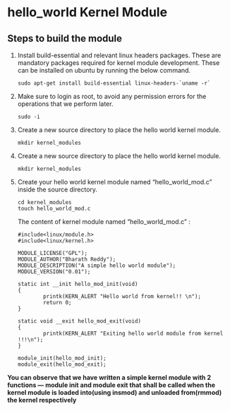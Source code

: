 # hello_world Kernel Module
## Steps to build the module
1. Install build-essential and relevant linux headers packages. These are mandatory packages required for kernel module development. These can be installed on ubuntu by running the below command.
   ```
   sudo apt-get install build-essential linux-headers-`uname -r`
   ```
2. Make sure to login as root, to avoid any permission errors for the operations that we perform later.
   ```
   sudo -i
   ```
3. Create a new source directory to place the hello world kernel module.
   ```
   mkdir kernel_modules
   ```
4. Create a new source directory to place the hello world kernel module.
   ```
   mkdir kernel_modules
   ```
5.  Create your hello world kernel module named “hello_world_mod.c” inside the source directory.
    ```
    cd kernel_modules
    touch hello_world_mod.c
    ```
    The content of kernel module named “hello_world_mod.c” :
    ```
    #include<linux/module.h>
    #include<linux/kernel.h>
       
    MODULE_LICENSE("GPL");
    MODULE_AUTHOR("Bharath Reddy");
    MODULE_DESCRIPTION("A simple hello world module");
    MODULE_VERSION("0.01");
    
    static int __init hello_mod_init(void)
    {
            printk(KERN_ALERT "Hello world from kernel!! \n");
            return 0;
    }
    
    static void __exit hello_mod_exit(void)
    {
            printk(KERN_ALERT "Exiting hello world module from kernel !!!\n");
    }
   
    module_init(hello_mod_init);
    module_exit(hello_mod_exit);
    ```
   **You can observe that we have written a simple kernel module with 2 functions — module init and module exit that shall be called when the kernel module is loaded into(using insmod) and unloaded     from(rmmod)    the kernel respectively**
